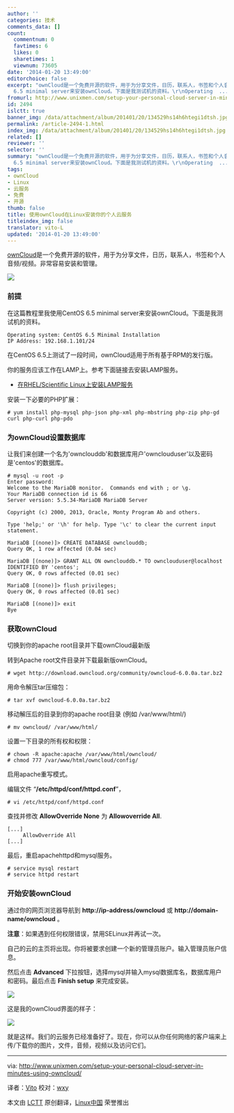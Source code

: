 ```yaml
---
author: ''
categories: 技术
comments_data: []
count:
  commentnum: 0
  favtimes: 6
  likes: 0
  sharetimes: 1
  viewnum: 73605
date: '2014-01-20 13:49:00'
editorchoice: false
excerpt: "ownCloud是一个免费开源的软件，用于为分享文件，日历，联系人，书签和个人音频/视频。非常容易安装和管理。\r\n\r\n前提\r\n在这篇教程里我使用CentOS
  6.5 minimal server来安装ownCloud。下面是我测试机的资料。\r\nOperating  ..."
fromurl: http://www.unixmen.com/setup-your-personal-cloud-server-in-minutes-using-owncloud/
id: 2494
islctt: true
banner_img: /data/attachment/album/201401/20/134529hs14h6htegi1dtsh.jpg
permalink: /article-2494-1.html
index_img: /data/attachment/album/201401/20/134529hs14h6htegi1dtsh.jpg.thumb.jpg
related: []
reviewer: ''
selector: ''
summary: "ownCloud是一个免费开源的软件，用于为分享文件，日历，联系人，书签和个人音频/视频。非常容易安装和管理。\r\n\r\n前提\r\n在这篇教程里我使用CentOS
  6.5 minimal server来安装ownCloud。下面是我测试机的资料。\r\nOperating  ..."
tags:
- ownCloud
- Linux
- 云服务
- 免费
- 开源
thumb: false
title: 使用ownCloud在Linux安装你的个人云服务
titleindex_img: false
translator: vito-L
updated: '2014-01-20 13:49:00'
---
```


[ownCloud](https://owncloud.org/)是一个免费开源的软件，用于为分享文件，日历，联系人，书签和个人音频/视频。非常容易安装和管理。


![](/data/attachment/album/201401/20/134529hs14h6htegi1dtsh.jpg)


### 前提


在这篇教程里我使用CentOS 6.5 minimal server来安装ownCloud。下面是我测试机的资料。



```
Operating system: CentOS 6.5 Minimal Installation
IP Address: 192.168.1.101/24

```

在CentOS 6.5上测试了一段时间，ownCloud适用于所有基于RPM的发行版。


你的服务应该工作在LAMP上。参考下面链接去安装LAMP服务。


* [在RHEL/Scientific Linux上安装LAMP服务](http://www.unixmen.com/install-lamp-apache-with-mariadb-and-php-on-centosrhelscientific-linux-6/)


安装一下必要的PHP扩展：



```
# yum install php-mysql php-json php-xml php-mbstring php-zip php-gd curl php-curl php-pdo

```

### 为ownCloud设置数据库


让我们来创建一个名为'ownclouddb'和数据库用户'ownclouduser'以及密码是'centos'的数据库。



```
# mysql -u root -p
Enter password: 
Welcome to the MariaDB monitor.  Commands end with ; or \g.
Your MariaDB connection id is 66
Server version: 5.5.34-MariaDB MariaDB Server

Copyright (c) 2000, 2013, Oracle, Monty Program Ab and others.

Type 'help;' or '\h' for help. Type '\c' to clear the current input statement.

MariaDB [(none)]> CREATE DATABASE ownclouddb;
Query OK, 1 row affected (0.04 sec)

MariaDB [(none)]> GRANT ALL ON ownclouddb.* TO ownclouduser@localhost IDENTIFIED BY 'centos';
Query OK, 0 rows affected (0.01 sec)

MariaDB [(none)]> flush privileges;
Query OK, 0 rows affected (0.01 sec)

MariaDB [(none)]> exit
Bye

```

### 获取ownCloud


切换到你的apache root目录并下载ownCloud最新版


转到Apache root文件目录并下载最新版ownCloud。



```
# wget http://download.owncloud.org/community/owncloud-6.0.0a.tar.bz2

```

用命令解压tar压缩包：



```
# tar xvf owncloud-6.0.0a.tar.bz2

```

移动解压后的目录到你的apache root目录 (例如 /var/www/html/)



```
# mv owncloud/ /var/www/html/

```

设置一下目录的所有权和权限：



```
# chown -R apache:apache /var/www/html/owncloud/
# chmod 777 /var/www/html/owncloud/config/

```

启用apache重写模式。


编辑文件 “**/etc/httpd/conf/httpd.conf**”，



```
# vi /etc/httpd/conf/httpd.conf

```

查找并修改 **AllowOverride None** 为 **Allowoverride All**.



```
[...]
     AllowOverride All
[...]

```

最后，重启apachehttpd和mysql服务。



```
# service mysql restart
# service httpd restart

```

### 开始安装ownCloud


通过你的网页浏览器导航到 **http://ip-address/owncloud** 或 **http://domain-name/owncloud** 。


**注意**：如果遇到任何权限错误，禁用SELinux并再试一次。


自己的云的主页将出现。你将被要求创建一个新的管理员账户。输入管理员账户信息。


然后点击 **Advanced** 下拉按钮，选择mysql并输入mysql数据库名，数据库用户和密码。最后点击 **Finish setup** 来完成安装。


![](/data/attachment/album/201401/20/134543b22bmffbm2z2fb23.jpg)


这是我的ownCloud界面的样子：


![](/data/attachment/album/201401/20/1345452z04zu1022pu4f6p.jpg)


就是这样。我们的云服务已经准备好了。现在，你可以从你任何网络的客户端来上传/下载你的图片，文件，音频，视频以及访问它们。




---


via: <http://www.unixmen.com/setup-your-personal-cloud-server-in-minutes-using-owncloud/>


译者：[Vito](https://github.com/vito-L) 校对：[wxy](https://github.com/wxy)


本文由 [LCTT](https://github.com/LCTT/TranslateProject) 原创翻译，[Linux中国](http://linux.cn/) 荣誉推出